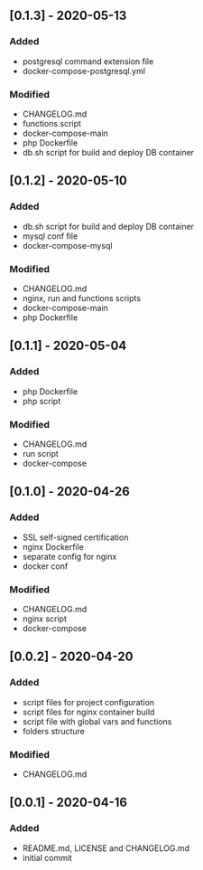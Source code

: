 ## [0.1.3] - 2020-05-13

### Added
- postgresql command extension file
- docker-compose-postgresql.yml

### Modified
- CHANGELOG.md
- functions script
- docker-compose-main 
- php Dockerfile
- db.sh script for build and deploy DB container

## [0.1.2] - 2020-05-10

### Added
- db.sh script for build and deploy DB container
- mysql conf file
- docker-compose-mysql

### Modified
- CHANGELOG.md
- nginx, run and functions scripts
- docker-compose-main 
- php Dockerfile

## [0.1.1] - 2020-05-04

### Added
- php Dockerfile
- php script

### Modified
- CHANGELOG.md
- run script
- docker-compose

## [0.1.0] - 2020-04-26

### Added
- SSL self-signed certification
- nginx Dockerfile
- separate config for nginx
- docker conf

### Modified
- CHANGELOG.md
- nginx script
- docker-compose

## [0.0.2] - 2020-04-20

### Added
- script files for project configuration
- script files for nginx container build
- script file with global vars and functions
- folders structure

### Modified
- CHANGELOG.md

## [0.0.1] - 2020-04-16

### Added
- README.md, LICENSE and CHANGELOG.md
- initial commit